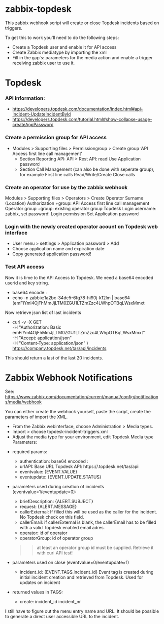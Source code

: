 # zabbix-topdesk
This zabbix webhook script will create or close Topdesk incidents based on triggers. 

To get this to work you'll need to do the following steps:
* Create a Topdesk user and enable it for API access
* Create Zabbix mediatype by importing the xml
* Fill in the gap's: parameters for the media action and enable a trigger receiving zabbix user to use it.


# Topdesk
### API information:
- https://developers.topdesk.com/documentation/index.html#api-Incident-UpdateIncidentById
- https://developers.topdesk.com/tutorial.html#show-collapse-usage-createAppPassword

### Create a permission group for API access
* Modules > Supporting files > Permissiongroup > Create group ‘API Access first line call management’
  * Section Reporting API:
    API > Rest API: read
      Use Application password
  * Section Call Management (can also be done with seperate group), for example
    First line calls
      Read/Write/Create
      Close calls
### Create an operator for use by the zabbix webhook
  Modules > Supporting files > Operators > Create Operator
    Surname
    (Location)
    Authorization
    +group: API Access first line call management
    Operator group
    +group: existing operator group
    Topdesk Login
      username: zabbix, set password!
    Login permission
    Set Application password

### Login with the newly created operator acount on Topdesk web interface
* User menu > settings > Application password > Add
* Choose application name and expiration date
* Copy generated application password! 


### Test API access 
Now it is time to the API Access to Topdesk. We need a base64 encoded userid and key string. 
* base64 encode <userid>:<application key>
* echo -n zabbix:1a2bc-34de5-6fg78-hi90j-k12lm | base64
  (emFiYml4OjFhMmJjLTM0ZGU1LTZmZzc4LWhpOTBqLWsxMmxt

Now retrieve json list of last incidents 
*  curl -v -X GET \
-H "Authorization: Basic emFiYml4OjFhMmJjLTM0ZGU1LTZmZzc4LWhpOTBqLWsxMmxt" \
-H "Accept: application/json" \
-H "Content-Type: application/json" \ 
https://company.topdesk.net/tas/api/incidents

This should return a last of the last 20 incidents.



# Zabbix Webhook Notifications
See: https://www.zabbix.com/documentation/current/manual/config/notifications/media/webhook

You can either create the webhook yourself, paste the script, create the parameters of import the XML.

* From the Zabbix webinterface, choose Administration > Media types.
* Import > choose topdesk-incident-triggers.xml
* Adjust the media type for your environment, edit Topdesk Media type
Parameters:
- required params:
  - authentication: base64 encoded <user>:<appkey>
  - urlAPI: Base URL Topdesk API: https://<company>.topdesk.net/tas/api
  - eventvalue: {EVENT.VALUE}
  - eventupdate: {EVENT.UPDATE.STATUS}

- parameters used during creation of incidents (eventvalue=1/eventupdate=0):
  - briefDescription: {ALERT.SUBJECT}
  - request: {ALERT.MESSAGE}
  - callerExternal: If filled this will be used as the caller for the incident. No Topdesk check on this field.
  - callerEmail: if callerExternal is blank, the callerEmail has to be filled with a valid Topdesk enabled email adres.
  - operator: id of operator
  - operatorGroup: id of operator group
  >> at least an operator group id must be supplied. Retrieve it with curl API test!
  
- parameters used on close (eventvalue=0/eventupdate=1)
  - incident_id: {EVENT.TAGS.incident_id}
    Event tag is created during initial incident creation and retrieved from Topdesk. Used for updates on incident

- returned values in TAGS:
  - create:
    incident_id
    incident_nr
    
I still have to figure out the menu entry name and URL. It should be possible to generate a direct user
accessible URL to the incident.  
    
